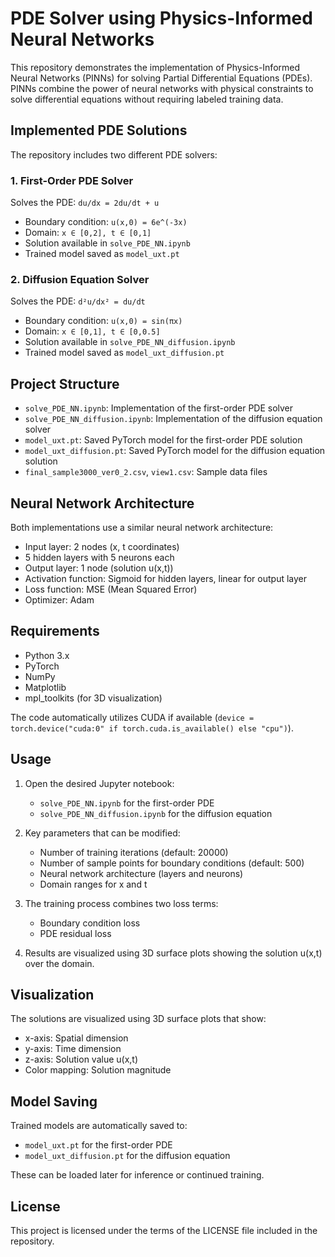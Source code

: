 # PDE Solver using Physics-Informed Neural Networks

This repository demonstrates the implementation of Physics-Informed Neural Networks (PINNs) for solving Partial Differential Equations (PDEs). PINNs combine the power of neural networks with physical constraints to solve differential equations without requiring labeled training data.

## Implemented PDE Solutions

The repository includes two different PDE solvers:

### 1. First-Order PDE Solver
Solves the PDE: `du/dx = 2du/dt + u`
- Boundary condition: `u(x,0) = 6e^(-3x)`
- Domain: `x ∈ [0,2], t ∈ [0,1]`
- Solution available in `solve_PDE_NN.ipynb`
- Trained model saved as `model_uxt.pt`

### 2. Diffusion Equation Solver
Solves the PDE: `d²u/dx² = du/dt`
- Boundary condition: `u(x,0) = sin(πx)`
- Domain: `x ∈ [0,1], t ∈ [0,0.5]`
- Solution available in `solve_PDE_NN_diffusion.ipynb`
- Trained model saved as `model_uxt_diffusion.pt`

## Project Structure

- `solve_PDE_NN.ipynb`: Implementation of the first-order PDE solver
- `solve_PDE_NN_diffusion.ipynb`: Implementation of the diffusion equation solver
- `model_uxt.pt`: Saved PyTorch model for the first-order PDE solution
- `model_uxt_diffusion.pt`: Saved PyTorch model for the diffusion equation solution
- `final_sample3000_ver0_2.csv`, `view1.csv`: Sample data files

## Neural Network Architecture

Both implementations use a similar neural network architecture:
- Input layer: 2 nodes (x, t coordinates)
- 5 hidden layers with 5 neurons each
- Output layer: 1 node (solution u(x,t))
- Activation function: Sigmoid for hidden layers, linear for output layer
- Loss function: MSE (Mean Squared Error)
- Optimizer: Adam

## Requirements

- Python 3.x
- PyTorch
- NumPy
- Matplotlib
- mpl_toolkits (for 3D visualization)

The code automatically utilizes CUDA if available (`device = torch.device("cuda:0" if torch.cuda.is_available() else "cpu")`).

## Usage

1. Open the desired Jupyter notebook:
   - `solve_PDE_NN.ipynb` for the first-order PDE
   - `solve_PDE_NN_diffusion.ipynb` for the diffusion equation

2. Key parameters that can be modified:
   - Number of training iterations (default: 20000)
   - Number of sample points for boundary conditions (default: 500)
   - Neural network architecture (layers and neurons)
   - Domain ranges for x and t

3. The training process combines two loss terms:
   - Boundary condition loss
   - PDE residual loss

4. Results are visualized using 3D surface plots showing the solution u(x,t) over the domain.

## Visualization

The solutions are visualized using 3D surface plots that show:
- x-axis: Spatial dimension
- y-axis: Time dimension
- z-axis: Solution value u(x,t)
- Color mapping: Solution magnitude

## Model Saving

Trained models are automatically saved to:
- `model_uxt.pt` for the first-order PDE
- `model_uxt_diffusion.pt` for the diffusion equation

These can be loaded later for inference or continued training.

## License

This project is licensed under the terms of the LICENSE file included in the repository.
